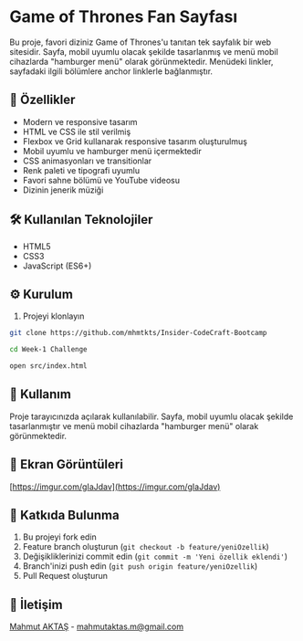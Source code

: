 # Game of Thrones Fan Sayfası

Bu proje, favori diziniz Game of Thrones'u tanıtan tek sayfalık bir web sitesidir. Sayfa, mobil uyumlu olacak şekilde tasarlanmış ve menü mobil cihazlarda "hamburger menü" olarak görünmektedir. Menüdeki linkler, sayfadaki ilgili bölümlere anchor linklerle bağlanmıştır.

## 🚀 Özellikler

- Modern ve responsive tasarım
- HTML ve CSS ile stil verilmiş
- Flexbox ve Grid kullanarak responsive tasarım oluşturulmuş
- Mobil uyumlu ve hamburger menü içermektedir
- CSS animasyonları ve transitionlar
- Renk paleti ve tipografi uyumlu
- Favori sahne bölümü ve YouTube videosu
- Dizinin jenerik müziği


## 🛠️ Kullanılan Teknolojiler

- HTML5
- CSS3
- JavaScript (ES6+)

## ⚙️ Kurulum

1. Projeyi klonlayın

```bash
git clone https://github.com/mhmtkts/Insider-CodeCraft-Bootcamp
```

```bash
cd Week-1 Challenge
```

```bash
open src/index.html
```

## 🎯 Kullanım

Proje tarayıcınızda açılarak kullanılabilir. Sayfa, mobil uyumlu olacak şekilde tasarlanmıştır ve menü mobil cihazlarda "hamburger menü" olarak görünmektedir.

## 📸 Ekran Görüntüleri

[https://imgur.com/gIaJdav](https://imgur.com/gIaJdav)

## 🤝 Katkıda Bulunma

1. Bu projeyi fork edin
2. Feature branch oluşturun (`git checkout -b feature/yeniOzellik`)
3. Değişikliklerinizi commit edin (`git commit -m 'Yeni özellik eklendi'`)
4. Branch'inizi push edin (`git push origin feature/yeniOzellik`)
5. Pull Request oluşturun

## 📧 İletişim

[Mahmut AKTAŞ](https://github.com/mhmtkts) - [mahmutaktas.m@gmail.com](mailto:mahmutaktas.m@gmail.com)